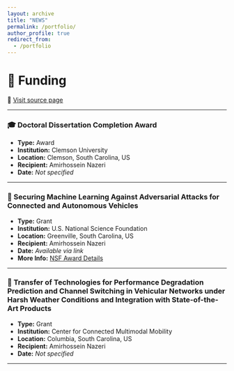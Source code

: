 ```yaml
---
layout: archive
title: "NEWS"
permalink: /portfolio/
author_profile: true
redirect_from:
  - /portfolio
---
```


# 🧾 Funding

🔗 [Visit source page](https://www.nsf.gov/awardsearch/showAward?AWD_ID=2200457&HistoricalAwards=false)

---

### 🎓 Doctoral Dissertation Completion Award
- **Type:** Award  
- **Institution:** Clemson University  
- **Location:** Clemson, South Carolina, US  
- **Recipient:** Amirhossein Nazeri  
- **Date:** *Not specified*

---

### 🔐 Securing Machine Learning Against Adversarial Attacks for Connected and Autonomous Vehicles
- **Type:** Grant  
- **Institution:** U.S. National Science Foundation  
- **Location:** Greenville, South Carolina, US  
- **Recipient:** Amirhossein Nazeri  
- **Date:** *Available via link*  
- **More Info:** [NSF Award Details](https://www.nsf.gov/awardsearch/showAward?AWD_ID=2200457&HistoricalAwards=false)

---

### 🚗 Transfer of Technologies for Performance Degradation Prediction and Channel Switching in Vehicular Networks under Harsh Weather Conditions and Integration with State-of-the-Art Products
- **Type:** Grant  
- **Institution:** Center for Connected Multimodal Mobility  
- **Location:** Columbia, South Carolina, US  
- **Recipient:** Amirhossein Nazeri  
- **Date:** *Not specified*

---
